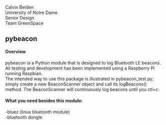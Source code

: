 Calvin Belden<br>
University of Notre Dame<br>
Senior Design<br>
Team GreenSpace<br>

<h2>pybeacon</h2>
<h4>Overview</h4>
<p>
pybeacon is a Python module that is designed to log Bluetooth LE beacons. All testing and development has been implemented using a Raspberry Pi running Raspbian.<br>
The intended way to use this package is illustrated in pybeacon_test.py; simply create a new BeaconScanner object and call its logBeacons() method. The BeaconScanner will continuously log beacons until you ctl+c.
</p>
<h4>What you need besides this module:</h4>
<p>
-bluez (linux bluetooth module)<br>
-bluetooth dongle<br>
<p>

